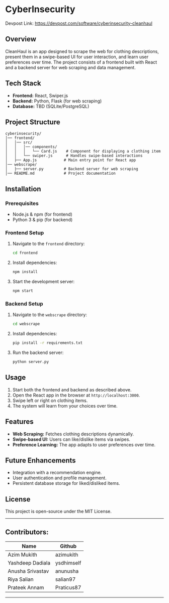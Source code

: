 # CyberInsecurity
Devpost Link: https://devpost.com/software/cyberinsecurity-cleanhaul
## Overview
CleanHaul is an app designed to scrape the web for clothing descriptions, present them in a swipe-based UI for user interaction, and learn user preferences over time. The project consists of a frontend built with React and a backend server for web scraping and data management.

## Tech Stack
- **Frontend:** React, Swiper.js
- **Backend:** Python, Flask (for web scraping)
- **Database:** TBD (SQLite/PostgreSQL)

## Project Structure
```
cyberinsecurity/
│── frontend/
│   │── src/
│   │   │── components/
│   │   │   └── Card.js    # Component for displaying a clothing item
│   │   └── swiper.js      # Handles swipe-based interactions
│   ├── App.js            # Main entry point for React app
│── webscrape/
│   ├── server.py         # Backend server for web scraping
│── README.md             # Project documentation
```

## Installation
### Prerequisites
- Node.js & npm (for frontend)
- Python 3 & pip (for backend)

### Frontend Setup
1. Navigate to the `frontend` directory:
   ```sh
   cd frontend
   ```
2. Install dependencies:
   ```sh
   npm install
   ```
3. Start the development server:
   ```sh
   npm start
   ```

### Backend Setup
1. Navigate to the `webscrape` directory:
   ```sh
   cd webscrape
   ```
2. Install dependencies:
   ```sh
   pip install -r requirements.txt
   ```
3. Run the backend server:
   ```sh
   python server.py
   ```

## Usage
1. Start both the frontend and backend as described above.
2. Open the React app in the browser at `http://localhost:3000`.
3. Swipe left or right on clothing items.
4. The system will learn from your choices over time.

## Features
- **Web Scraping:** Fetches clothing descriptions dynamically.
- **Swipe-based UI:** Users can like/dislike items via swipes.
- **Preference Learning:** The app adapts to user preferences over time.

## Future Enhancements
- Integration with a recommendation engine.
- User authentication and profile management.
- Persistent database storage for liked/disliked items.

## License
This project is open-source under the MIT License.

---
**Contributors:** 
-----------------------------------
| Name             | Github       |
|------------------|--------------|
| Azim Mukith      | azimukith    |
| Yashdeep Dadiala | ysdhimself   |
| Anusha Srivastav | anunusha     |
| Riya Salian      | salian97     |
| Prateek Annam    | Praticus87   |
-----------------------------------
